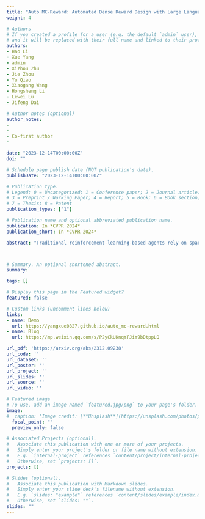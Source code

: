 ```yaml
---
title: "Auto MC-Reward: Automated Dense Reward Design with Large Language Models for Minecraft"
weight: 4

# Authors
# If you created a profile for a user (e.g. the default `admin` user), write the username (folder name) here 
# and it will be replaced with their full name and linked to their profile.
authors:
- Hao Li
- Xue Yang
- admin
- Xizhou Zhu
- Jie Zhou
- Yu Qiao
- Xiaogang Wang
- Hongsheng Li
- Lewei Lu
- Jifeng Dai

# Author notes (optional)
author_notes:
- 
- 
- Co-first author
- 

date: "2023-12-14T00:00:00Z"
doi: ""

# Schedule page publish date (NOT publication's date).
publishDate: "2023-12-14T00:00:00Z"

# Publication type.
# Legend: 0 = Uncategorized; 1 = Conference paper; 2 = Journal article;
# 3 = Preprint / Working Paper; 4 = Report; 5 = Book; 6 = Book section;
# 7 = Thesis; 8 = Patent
publication_types: ["1"]

# Publication name and optional abbreviated publication name.
publication: In *CVPR 2024*
publication_short: In *CVPR 2024*

abstract: "Traditional reinforcement-learning-based agents rely on sparse rewards that often only use binary values to indicate task completion or failure. The challenge in exploration efficiency makes it difficult to effectively learn complex tasks in Minecraft. To address this, this paper introduces an advanced learning system, named Auto MC-Reward, that leverages Large Language Models (LLMs) to automatically design dense reward functions, thereby enhancing the learning efficiency. Auto MC-Reward consists of three important components: Reward Designer, Reward Critic, and Trajectory Analyzer. Given the environment information and task descriptions, the Reward Designer first design the reward function by coding an executable Python function with predefined observation inputs. Then, our Reward Critic will be responsible for verifying the code, checking whether the code is self-consistent and free of syntax and semantic errors. Further, the Trajectory Analyzer summarizes possible failure causes and provides refinement suggestions according to collected trajectories. In the next round, Reward Designer will take further refine and iterate the dense reward function based on feedback. Experiments demonstrate a significant improvement in the success rate and learning efficiency of our agents in complex tasks in Minecraft, such as obtaining diamond with the efficient ability to avoid lava, and efficiently explore trees and animals that are sparse on the plains biome."



# Summary. An optional shortened abstract.
summary: 

tags: []

# Display this page in the Featured widget?
featured: false

# Custom links (uncomment lines below)
links:
- name: Demo
  url: https://yangxue0827.github.io/auto_mc-reward.html
- name: Blog
  url: https://mp.weixin.qq.com/s/P2yCkUKnqYFJiY9bDtppLQ

url_pdf: 'https://arxiv.org/abs/2312.09238'
url_code: ''
url_dataset: ''
url_poster: ''
url_project: ''
url_slides: ''
url_source: ''
url_video: ''

# Featured image
# To use, add an image named `featured.jpg/png` to your page's folder. 
image:
#  caption: 'Image credit: [**Unsplash**](https://unsplash.com/photos/pLCdAaMFLTE)'
  focal_point: ""
  preview_only: false

# Associated Projects (optional).
#   Associate this publication with one or more of your projects.
#   Simply enter your project's folder or file name without extension.
#   E.g. `internal-project` references `content/project/internal-project/index.md`.
#   Otherwise, set `projects: []`.
projects: []

# Slides (optional).
#   Associate this publication with Markdown slides.
#   Simply enter your slide deck's filename without extension.
#   E.g. `slides: "example"` references `content/slides/example/index.md`.
#   Otherwise, set `slides: ""`.
slides: ""
---
```


